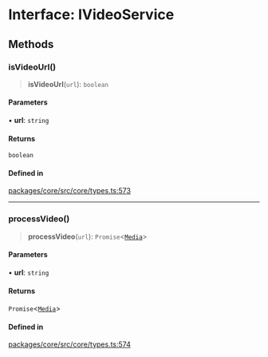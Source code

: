 # Interface: IVideoService

## Methods

### isVideoUrl()

> **isVideoUrl**(`url`): `boolean`

#### Parameters

• **url**: `string`

#### Returns

`boolean`

#### Defined in

[packages/core/src/core/types.ts:573](https://github.com/ai16z/eliza/blob/main/packages/core/src/core/types.ts#L573)

***

### processVideo()

> **processVideo**(`url`): `Promise`\<[`Media`](../type-aliases/Media.md)\>

#### Parameters

• **url**: `string`

#### Returns

`Promise`\<[`Media`](../type-aliases/Media.md)\>

#### Defined in

[packages/core/src/core/types.ts:574](https://github.com/ai16z/eliza/blob/main/packages/core/src/core/types.ts#L574)
